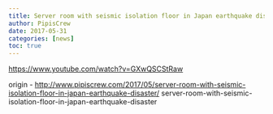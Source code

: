 ```yaml
---
title: Server room with seismic isolation floor in Japan earthquake disaster
author: PipisCrew
date: 2017-05-31
categories: [news]
toc: true
---
```


https://www.youtube.com/watch?v=GXwQSCStRaw

origin - http://www.pipiscrew.com/2017/05/server-room-with-seismic-isolation-floor-in-japan-earthquake-disaster/ server-room-with-seismic-isolation-floor-in-japan-earthquake-disaster